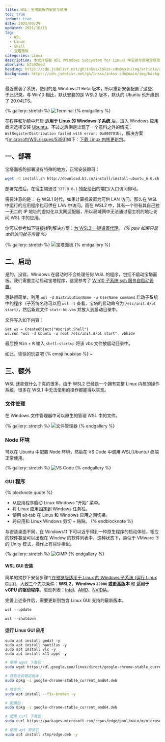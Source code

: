 ```yaml
---
title: WSL：宝塔面板的安装与使用
toc: true
indent: true
date: 2021/09/29
updated: 2021/10/15
tag:
  - WSL
  - Linux
  - Shell
  - 宝塔面板
categories: Linux
description: 本文介绍在 WSL（Windows Subsystem for Linux）中安装与使用宝塔面板的方法，包括部署步骤、启动设置（如自启动配置），还提及 WSL2 的额外功能（文件管理、Node 环境配置、GUI 程序运行等），附相关命令与解决方案。
abbrlink: b2b02edd
headimg: https://cdn.jsdelivr.net/gh/inkss/inkss-cdn@main/img/article/21-09@WSL的利用/Hexo博客封面.png
background: https://cdn.jsdelivr.net/gh/inkss/inkss-cdn@main/img/background/wallhaven-8o96xo.avif
---
```


最近重装了系统，使用的是 Windows11 Beta 版本，所以重新安装配置了这些，于此记录。与 Win10 相比，默认安装的是 WSL2 版本，默认的 Ubuntu 也升级到了 20.04LTS。

<!-- more -->

{% gallery::stretch %}
![Terminal](https://cdn.jsdelivr.net/gh/inkss/inkss-cdn@main/img/article/21-09@WSL的利用/Snipaste_2021-09-29_13-53-20.png)
{% endgallery %}

在程序和功能中开启 **适用于 Linux 的 Windows 子系统** 后，进入 Windows 应用商店选择安装 [Ubuntu](https://www.microsoft.com/zh-cn/p/ubuntu/9nblggh4msv6)。不过之后倒是出现了一个意料之外的情况：`WslRegisterDistribution failed with error: 0x800701bc`，解决方案^[[microsoft/WSL/issues/5393](https://github.com/microsoft/WSL/issues/5393)]如下：[下载 Linux 内核更新包](https://docs.microsoft.com/zh-cn/windows/wsl/install-manual#step-4---download-the-linux-kernel-update-package)。

## 一、部署

宝塔面板的部署没有特殊的地方，正常安装即可：

```sh Ubuntu/Deepin安装命令
wget -O install.sh http://download.bt.cn/install/install-ubuntu_6.0.sh && sudo bash install.sh
```

部署完成后，在宿主端通过 `127.0.0.1` 搭配给出的端口/入口访问即可。

需要注意的是： 在 WSL1 时代，如果计算机设置为可供 LAN 访问，那么在 WSL 中运行的应用程序也可供在 LAN 中访问。而在 WSL2 中，其有一个带有其自己独一无二的 IP 地址的虚拟化以太网适配器，所以局域网中无法通过宿主机的地址访问 WSL 中的应用。

你可以参考如下链接找到解决方案：[为 WSL2 一键设置代理](https://zhuanlan.zhihu.com/p/153124468)。  *{% psw 如果只是本机访问就不用管 %}*

{% gallery::stretch %}
![宝塔面板](https://cdn.jsdelivr.net/gh/inkss/inkss-cdn@main/img/article/21-09@WSL的利用/Snipaste_2021-09-29_14-18-45.png)
{% endgallery %}

## 二、启动

是的，没错，Windows 在启动时不会处理任何 WSL 的程序，包括不启动宝塔面板。我们需要主动启动宝塔程序，这里参考了 [Win10 子系统 ssh 服务自启动设置](https://blog.csdn.net/toopoo/article/details/85733566)。

思路很简单，利用 `wsl -d DistributionName -u UserName command` 启动子系统中的程序（子系统名称可以用 `wsl -l` 查看，宝塔的启动命令为 `/etc/init.d/bt start`），然后新建文件 `statr-bt.vbs` 并放入到启动目录中。

文件写入如下内容：

```vbs Ubuntu 为子系统名称，替代成你实际内容即可
Set ws = CreateObject("Wscript.Shell")
ws.run "wsl -d Ubuntu -u root /etc/init.d/bt start", vbhide
```

最后按 <kbd>Win</kbd> + <kbd>R</kbd> 输入 `shell:startup` 将该 vbs 文件放启动目录中。

如此，愉快的玩耍吧 {% emoji huaixiao %} ~

## 三、额外

WSL 还能做什么？真的很多，由于 WSL2 已经是一个拥有完整 Linux 内核的操作系统，很多在 WSL1 中无法使用的操作都能得以实现。

### 文件管理

在 Windows 文件管理器中可以原生的管理 WSL 中的文件。

{% gallery::stretch %}
![文件管理器](https://cdn.jsdelivr.net/gh/inkss/inkss-cdn@main/img/article/21-09@WSL的利用/Snipaste_2021-09-29_14-25-42.png)
{% endgallery %}

### Node 环境

可以在 Ubuntu 中配置 Node 环境，然后在 VS Code 中调用 WSL(Ubuntu) 终端正常使用。

{% gallery::stretch %}
![VS Code](https://cdn.jsdelivr.net/gh/inkss/inkss-cdn@main/img/article/21-09@WSL的利用/Snipaste_2021-09-29_14-30-52.png)
{% endgallery %}

### GUI 程序

{% blocknote quote %}
- 从应用程序启动 Linux Windows "开始" 菜单。
- 将 Linux 应用固定到 Windows 任务栏。
- 使用 alt-tab 在 Linux 和 Windows 应用之间切换。
- 跨应用和 Linux Windows 剪切 + 粘贴。
{% endblocknote %}

与安装桌面不同，在 Windows11 下可以近乎得到一种原生程序的启动体验，相应的软件甚至可以出现在 Window 的软件列表中，这种状态下，类似于 VMware 下的 Unity 模式，操作上有些许相似。

{% gallery::stretch %}
![GIMP](https://cdn.jsdelivr.net/gh/inkss/inkss-cdn@main/img/article/21-09@WSL的利用/Snipaste_2021-09-29_13-13-51.png)
{% endgallery %}

#### WSL GUI 安装

简单的摘抄下安装步骤^[[在预览版适用于 Linux 的 Windows 子系统 (运行 Linux GUI)](https://docs.microsoft.com/zh-cn/windows/wsl/tutorials/gui-apps)]，大致三个先决条件：**WSL2**，**Windows `22000` 或更高版本** 和 **适用于 vGPU 的驱动程序**。驱动列表：[Intel](https://downloadcenter.intel.com/download/29526)、[AMD](https://www.amd.com/en/support/kb/release-notes/rn-rad-win-wsl-support)、[NVIDIA](https://developer.nvidia.com/cuda/wsl)。

完善上述条件后，需要更新到包含 Linux GUI 支持的最新版本。

```powershell 选择 "开始"，键入 PowerShell， 右键 Windows PowerShell，然后选择"以管理员角色运行"。
wsl --update
```

```posershel 需要重启 WSL，运行 shutdown 命令来重启 WSL。
wsl --shutdown
```

#### 运行 Linux GUI 应用

```shell 安装 Gedit, Nautilus, VLC, X11
sudo apt install gedit -y
sudo apt install nautilus -y
sudo apt install vlc -y
sudo apt install x11-apps -y
```

```sh 安装适用于 Linux 的 Google Chrome
# 使用 wget 下载它： 
sudo wget https://dl.google.com/linux/direct/google-chrome-stable_current_amd64.deb

# 获取当前稳定版本： 
sudo dpkg -i google-chrome-stable_current_amd64.deb

# 修复包： 
sudo apt install --fix-broken -y

# 配置包： 
sudo dpkg -i google-chrome-stable_current_amd64.deb
```

```sh 安装Microsoft Edge Linux 的浏览器
# 使用 curl 下载包
sudo curl https://packages.microsoft.com/repos/edge/pool/main/m/microsoft-edge-dev/microsoft-edge-dev_91.0.852.0-1_amd64.deb -o /tmp/edge.deb

# 使用 apt 安装它
sudo apt install /tmp/edge.deb -y
```

